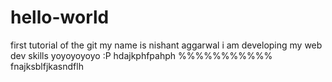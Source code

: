 # hello-world
first tutorial of the git
my name is nishant aggarwal
i am developing my web dev skills
yoyoyoyoyo :P
hdajkphfpahph
%%%%%%%%%%%
fnajksblfjkasndflh
